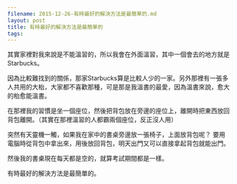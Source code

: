```yaml
---
filename: 2015-12-26-有時最好的解決方法是最簡單的.md
layout: post
title: 有時最好的解決方法是最簡單的
tags: 
---
```


其實家裡對我來說是不能溫習的，所以我會在外面溫習，其中一個會去的地方就是Starbucks。

因為比較難找到的關係，那家Starbucks算是比較人少的一家。另外那裡有一張多人共用的大枱，大家都不喜歡那種，可是那是我溫書的最愛，因為溫書來說，愈大的枱愈能溫書。

在那裡我的習慣是坐一個座位，然後把背包放在旁邊的座位上，離開時把東西放回背包離開。（其實在那裡溫習的人都霸兩個座位，反正沒人用）

突然有天靈機一觸，如果我在家中的書桌旁邊放一張椅子，上面放背包呢？
要用電腦時從背包中拿出來，用後放回背包，明天出門又可以直接拿起背包就能出門。

然後我的書㮚現在每天都是空的，就算考試期間都是一樣。

有時最好的解決方法是最簡單的。
